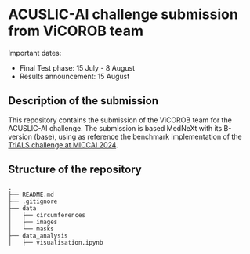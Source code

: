 # ACUSLIC-AI challenge submission from ViCOROB team

Important dates:
- Final Test phase: 15 July - 8 August
- Results announcement: 15 August

<!-- Description of the submission-->
## Description of the submission
This repository contains the submission of the ViCOROB team for the ACUSLIC-AI challenge. The submission is based MedNeXt with its         B-version (base), using as reference the benchmark implementation of the [TriALS challenge at MICCAI 2024](https://github.com/xmed-lab/TriALS).
<!-- Structure of the repository-->
## Structure of the repository

```
.
├── README.md
├── .gitignore
├── data
│   ├── circumferences
│   ├── images
│   └── masks
├── data_analysis
│   ├── visualisation.ipynb
